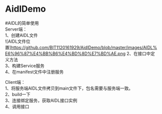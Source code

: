 # AidlDemo
#AIDL的简单使用  
Server端：  
  1、创建AIDL文件  
  ![AIDL文件位置]https://github.com/BIT1120161929/AidlDemo/blob/master/images/AIDL%E6%96%87%E4%BB%B6%E4%BD%8D%E7%BD%AE.png 
  2、在接口中定义方法  
  3、构建Service服务  
  4、在manifest文件中注册服务  
 
 Client端：  
  1、将服务端AIDL文件拷贝到main文件下，包名需要与服务端一致。  
  2、build一下  
  3、连接绑定服务，获取AIDL接口实例  
  4、调用接口  
